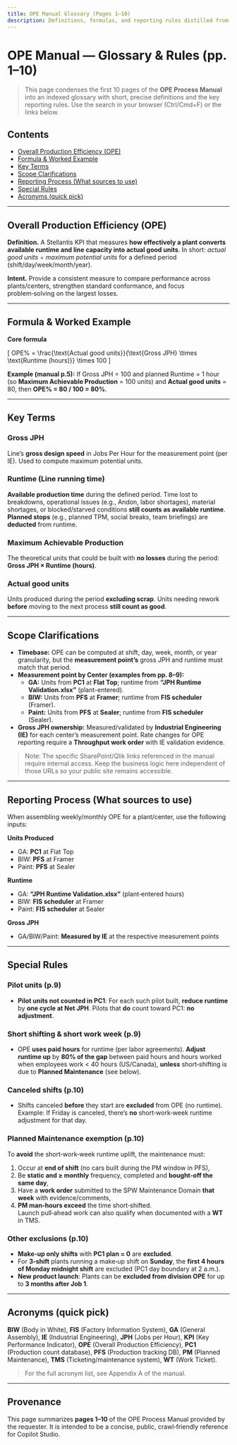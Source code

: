 ```yaml
---
title: OPE Manual Glossary (Pages 1–10)
description: Definitions, formulas, and reporting rules distilled from the OPE Process Manual, pages 1–10.
---
```


# OPE Manual — Glossary & Rules (pp. 1–10)

> This page condenses the first 10 pages of the **OPE Process Manual** into an indexed glossary with short, precise definitions and the key reporting rules. Use the search in your browser (Ctrl/Cmd+F) or the links below.

## Contents
- [Overall Production Efficiency (OPE)](#overall-production-efficiency-ope)
- [Formula & Worked Example](#formula--worked-example)
- [Key Terms](#key-terms)
- [Scope Clarifications](#scope-clarifications)
- [Reporting Process (What sources to use)](#reporting-process-what-sources-to-use)
- [Special Rules](#special-rules)
- [Acronyms (quick pick)](#acronyms-quick-pick)

---

## Overall Production Efficiency (OPE)

**Definition.** A Stellantis KPI that measures **how effectively a plant converts available runtime and line capacity into actual good units**. In short: *actual good units* ÷ *maximum potential units* for a defined period (shift/day/week/month/year).

**Intent.** Provide a consistent measure to compare performance across plants/centers, strengthen standard conformance, and focus problem‑solving on the largest losses.

---

## Formula & Worked Example

**Core formula**

\[ OPE\% = \frac{\text{Actual good units}}{\text{Gross JPH} \times \text{Runtime (hours)}} \times 100 \]

**Example (manual p.5):** If Gross JPH = 100 and planned Runtime = 1 hour (so **Maximum Achievable Production** = 100 units) and **Actual good units** = 80, then **OPE% = 80 / 100 = 80%**.

---

## Key Terms

### Gross JPH
Line’s **gross design speed** in Jobs Per Hour for the measurement point (per IE). Used to compute maximum potential units.

### Runtime (Line running time)
**Available production time** during the defined period. Time lost to breakdowns, operational issues (e.g., Andon, labor shortages), material shortages, or blocked/starved conditions **still counts as available runtime**. **Planned stops** (e.g., planned TPM, social breaks, team briefings) are **deducted** from runtime.

### Maximum Achievable Production
The theoretical units that could be built with **no losses** during the period: **Gross JPH × Runtime (hours)**.

### Actual good units
Units produced during the period **excluding scrap**. Units needing rework **before** moving to the next process **still count as good**.

---

## Scope Clarifications

- **Timebase:** OPE can be computed at shift, day, week, month, or year granularity, but the **measurement point’s** gross JPH and runtime must match that period.
- **Measurement point by Center (examples from pp. 8–9):**
  - **GA:** Units from **PC1** at **Flat Top**; runtime from **“JPH Runtime Validation.xlsx”** (plant-entered).
  - **BIW:** Units from **PFS** at **Framer**; runtime from **FIS scheduler** (Framer).
  - **Paint:** Units from **PFS** at **Sealer**; runtime from **FIS scheduler** (Sealer).
- **Gross JPH ownership:** Measured/validated by **Industrial Engineering (IE)** for each center’s measurement point. Rate changes for OPE reporting require a **Throughput work order** with IE validation evidence.

> Note: The specific SharePoint/Qlik links referenced in the manual require internal access. Keep the business logic here independent of those URLs so your public site remains accessible.

---

## Reporting Process (What sources to use)

When assembling weekly/monthly OPE for a plant/center, use the following inputs:

**Units Produced**
- GA: **PC1** at Flat Top
- BIW: **PFS** at Framer
- Paint: **PFS** at Sealer

**Runtime**
- GA: **“JPH Runtime Validation.xlsx”** (plant‑entered hours)
- BIW: **FIS scheduler** at Framer
- Paint: **FIS scheduler** at Sealer

**Gross JPH**
- GA/BIW/Paint: **Measured by IE** at the respective measurement points

---

## Special Rules

### Pilot units (p.9)
- **Pilot units not counted in PC1**: For each such pilot built, **reduce runtime** by **one cycle at Net JPH**. Pilots that **do** count toward PC1: **no adjustment**.

### Short shifting & short work week (p.9)
- OPE **uses paid hours** for runtime (per labor agreements). **Adjust runtime up** by **80% of the gap** between paid hours and hours worked when employees work < 40 hours (US/Canada), **unless** short‑shifting is due to **Planned Maintenance** (see below).

### Canceled shifts (p.10)
- Shifts canceled **before** they start are **excluded** from OPE (no runtime). Example: If Friday is canceled, there’s **no** short‑work‑week runtime adjustment for that day.

### Planned Maintenance exemption (p.10)
To **avoid** the short‑work‑week runtime uplift, the maintenance must:
1) Occur at **end of shift** (no cars built during the PM window in PFS),
2) Be **static and ≥ monthly** frequency, completed and **bought‑off the same day**,
3) Have a **work order** submitted to the SPW Maintenance Domain **that week** with evidence/comments,
4) **PM man‑hours exceed** the time short‑shifted.  
Launch pull‑ahead work can also qualify when documented with a **WT** in TMS.

### Other exclusions (p.10)
- **Make‑up only shifts** with **PC1 plan = 0** are **excluded**.
- For **3‑shift** plants running a make‑up shift on **Sunday**, the **first 4 hours of Monday midnight shift** are excluded (PC1 day boundary at 2 a.m.).
- **New product launch**: Plants can be **excluded from division OPE** for up to **3 months after Job 1**.

---

## Acronyms (quick pick)

**BIW** (Body in White), **FIS** (Factory Information System), **GA** (General Assembly), **IE** (Industrial Engineering), **JPH** (Jobs per Hour), **KPI** (Key Performance Indicator), **OPE** (Overall Production Efficiency), **PC1** (Production count database), **PFS** (Production tracking DB), **PM** (Planned Maintenance), **TMS** (Ticketing/maintenance system), **WT** (Work Ticket).

> For the full acronym list, see Appendix A of the manual.

---

## Provenance

This page summarizes **pages 1–10** of the OPE Process Manual provided by the requester. It is intended to be a concise, public, crawl‑friendly reference for Copilot Studio.